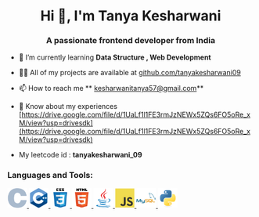 <h1 align="center">Hi 👋, I'm Tanya Kesharwani</h1>
<h3 align="center">A passionate frontend developer from India</h3>

- 🌱 I’m currently learning **Data Structure , Web Development**

- 👨‍💻 All of my projects are available at [github.com/tanyakesharwani09](github.com/tanyakesharwani09)

- 📫 How to reach me ** kesharwanitanya57@gmail.com**

- 📄 Know about my experiences [https://drive.google.com/file/d/1UaLf1l1FE3rmJzNEWx5ZQs6FO5oRe_xM/view?usp=drivesdk](https://drive.google.com/file/d/1UaLf1l1FE3rmJzNEWx5ZQs6FO5oRe_xM/view?usp=drivesdk)

- My leetcode id : **tanyakesharwani_09**

<p align="left" >
</p>

<h3 align="left">Languages and Tools:</h3>
<p align="left"> <a href="https://www.cprogramming.com/" target="_blank" rel="noreferrer"> <img src="https://raw.githubusercontent.com/devicons/devicon/master/icons/c/c-original.svg" alt="c" width="40" height="40"/> </a> <a href="https://www.w3schools.com/cpp/" target="_blank" rel="noreferrer"> <img src="https://raw.githubusercontent.com/devicons/devicon/master/icons/cplusplus/cplusplus-original.svg" alt="cplusplus" width="40" height="40"/> </a> <a href="https://www.w3schools.com/css/" target="_blank" rel="noreferrer"> <img src="https://raw.githubusercontent.com/devicons/devicon/master/icons/css3/css3-original-wordmark.svg" alt="css3" width="40" height="40"/> </a> <a href="https://www.w3.org/html/" target="_blank" rel="noreferrer"> <img src="https://raw.githubusercontent.com/devicons/devicon/master/icons/html5/html5-original-wordmark.svg" alt="html5" width="40" height="40"/> </a> <a href="https://www.java.com" target="_blank" rel="noreferrer"> <img src="https://raw.githubusercontent.com/devicons/devicon/master/icons/java/java-original.svg" alt="java" width="40" height="40"/> </a> <a href="https://developer.mozilla.org/en-US/docs/Web/JavaScript" target="_blank" rel="noreferrer"> <img src="https://raw.githubusercontent.com/devicons/devicon/master/icons/javascript/javascript-original.svg" alt="javascript" width="40" height="40"/> </a> <a href="https://www.mysql.com/" target="_blank" rel="noreferrer"> <img src="https://raw.githubusercontent.com/devicons/devicon/master/icons/mysql/mysql-original-wordmark.svg" alt="mysql" width="40" height="40"/> </a> <img src="https://raw.githubusercontent.com/devicons/devicon/master/icons/python/python-original.svg" alt="python" width="40" height="40"/> </a> </p>
